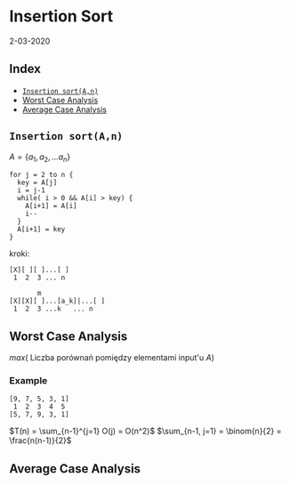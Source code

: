 # Insertion Sort
2-03-2020

## Index

  - [`Insertion sort(A,n)`](#insertion-sortan)
  - [Worst Case Analysis](#worst-case-analysis)
  - [Average Case Analysis](#average-case-analysis)

## `Insertion sort(A,n)`

$A = \{ a_1, a_2, ... a_n \}$

```
for j = 2 to n {
  key = A[j]
  i = j-1
  while( i > 0 && A[i] > key) {
    A[i+1] = A[i]
    i--
  }
  A[i+1] = key
}
```
kroki:
```
[X][ ][ ]...[ ]
 1  2  3 ... n
```


```
       m
[X][X][ ]...[a_k]|...[ ]
 1  2  3 ...k   ... n
```

## Worst Case Analysis

$max($ Liczba porównań pomiędzy elementami input'u $A)$

### Example

```
[9, 7, 5, 3, 1]
 1  2  3  4  5
[5, 7, 9, 3, 1]
```

$T(n) = \sum_{n-1}^{j=1} O(j) = O(n^2)$
$\sum_{n-1, j=1} = \binom{n}{2} = \frac{n(n-1)}{2}$

## Average Case Analysis


